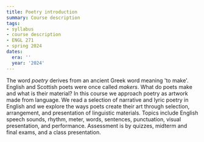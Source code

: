 ```yaml
---
title: Poetry introduction
summary: Course description
tags:
- syllabus
- course description
- ENGL 271
- spring 2024
dates:
  era: ''
  year: '2024'
---
```


The word *poetry* derives from an ancient Greek word meaning 'to make'.
English and Scottish poets were once called *makers*.
What do poets make and what is their material?
In this course we approach poetry as artwork made from language.
We read a selection of narrative and lyric poetry in English and we explore the ways poets create their art through selection, arrangement, and presentation of linguistic materials.
Topics include English speech sounds, rhythm, meter, words, sentences, punctuation, visual presentation, and performance.
Assessment is by quizzes, midterm and final exams, and a class presentation.
